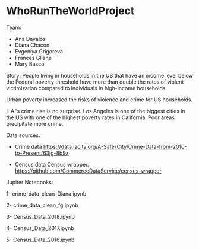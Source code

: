 # WhoRunTheWorldProject

Team:
- Ana Davalos
- Diana Chacon
- Evgeniya Grigoreva
- Frances Gliane
- Mary Basco

Story:
People living in households in the US that have an income level below the Federal poverty threshold have more than double the rates of violent victimization compared to individuals in high-income households.

Urban poverty increased the risks of violence and crime for US households.

L.A.'s crime rise is no surprise. Los Angeles is one of the biggest cities in the US with one of the highest poverty rates in California. Poor areas precipitate more crime.

Data sources:

- Crime data
https://data.lacity.org/A-Safe-City/Crime-Data-from-2010-to-Present/63jg-8b9z

- Census data
Census wrapper. https://github.com/CommerceDataService/census-wrapper

Jupiter Notebooks:

1- crime_data_clean_Diana.ipynb

2- crime_data_clean_fg.ipynb

3- Census_Data_2018.ipynb

4- Census_Data_2017.ipynb

5- Census_Data_2016.ipynb
